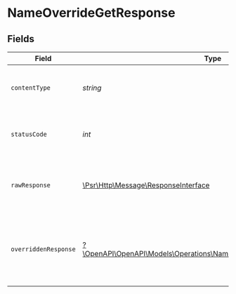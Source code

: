 # NameOverrideGetResponse


## Fields

| Field                                                                                                                                 | Type                                                                                                                                  | Required                                                                                                                              | Description                                                                                                                           |
| ------------------------------------------------------------------------------------------------------------------------------------- | ------------------------------------------------------------------------------------------------------------------------------------- | ------------------------------------------------------------------------------------------------------------------------------------- | ------------------------------------------------------------------------------------------------------------------------------------- |
| `contentType`                                                                                                                         | *string*                                                                                                                              | :heavy_check_mark:                                                                                                                    | HTTP response content type for this operation                                                                                         |
| `statusCode`                                                                                                                          | *int*                                                                                                                                 | :heavy_check_mark:                                                                                                                    | HTTP response status code for this operation                                                                                          |
| `rawResponse`                                                                                                                         | [\Psr\Http\Message\ResponseInterface](https://www.php-fig.org/psr/psr-7/#33-psrhttpmessageresponseinterface)                          | :heavy_minus_sign:                                                                                                                    | Raw HTTP response; suitable for custom response parsing                                                                               |
| `overriddenResponse`                                                                                                                  | [?\OpenAPI\OpenAPI\Models\Operations\NameOverrideGetOverriddenResponse](../../models/operations/NameOverrideGetOverriddenResponse.md) | :heavy_minus_sign:                                                                                                                    | A successful response that contains the simpleObject sent in the request body                                                         |